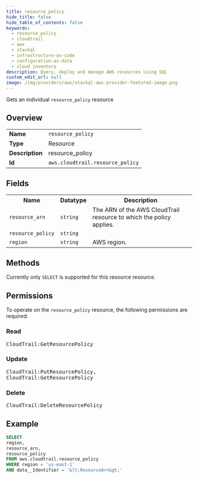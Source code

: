 ```yaml
---
title: resource_policy
hide_title: false
hide_table_of_contents: false
keywords:
  - resource_policy
  - cloudtrail
  - aws
  - stackql
  - infrastructure-as-code
  - configuration-as-data
  - cloud inventory
description: Query, deploy and manage AWS resources using SQL
custom_edit_url: null
image: /img/providers/aws/stackql-aws-provider-featured-image.png
---
```

Gets an individual <code>resource_policy</code> resource

## Overview
<table><tbody>
<tr><td><b>Name</b></td><td><code>resource_policy</code></td></tr>
<tr><td><b>Type</b></td><td>Resource</td></tr>
<tr><td><b>Description</b></td><td>resource_policy</td></tr>
<tr><td><b>Id</b></td><td><code>aws.cloudtrail.resource_policy</code></td></tr>
</tbody></table>

## Fields
<table><tbody>
<tr><th>Name</th><th>Datatype</th><th>Description</th></tr>
<tr><td><code>resource_arn</code></td><td><code>string</code></td><td>The ARN of the AWS CloudTrail resource to which the policy applies.</td></tr>
<tr><td><code>resource_policy</code></td><td><code>string</code></td><td></td></tr>
<tr><td><code>region</code></td><td><code>string</code></td><td>AWS region.</td></tr>

</tbody></table>

## Methods
Currently only <code>SELECT</code> is supported for this resource resource.

## Permissions

To operate on the <code>resource_policy</code> resource, the following permissions are required:

### Read
<pre>
CloudTrail:GetResourcePolicy</pre>

### Update
<pre>
CloudTrail:PutResourcePolicy,
CloudTrail:GetResourcePolicy</pre>

### Delete
<pre>
CloudTrail:DeleteResourcePolicy</pre>


## Example
```sql
SELECT
region,
resource_arn,
resource_policy
FROM aws.cloudtrail.resource_policy
WHERE region = 'us-east-1'
AND data__Identifier = '&lt;ResourceArn&gt;'
```
